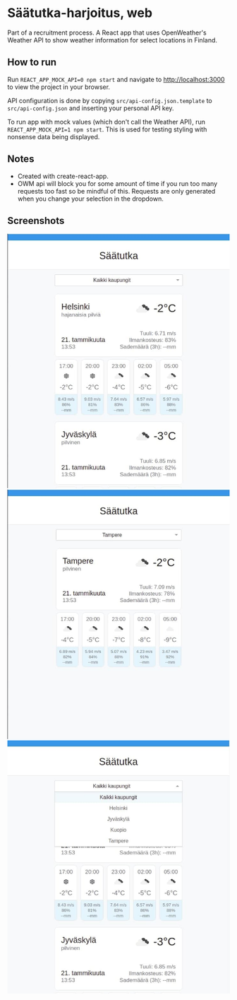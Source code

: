 # Säätutka-harjoitus, web

Part of a recruitment process. A React app that uses OpenWeather's
Weather API to show weather information for select locations in Finland.

## How to run

Run `REACT_APP_MOCK_API=0 npm start` and navigate to [http://localhost:3000](http://localhost:3000) to view the project in your browser.

API configuration is done by copying `src/api-config.json.template` to `src/api-config.json` and inserting your personal API key.

To run app with mock values (which don't call the Weather API), run `REACT_APP_MOCK_API=1 npm start`. This is used for testing styling with nonsense data being displayed.

## Notes
* Created with create-react-app.
* OWM api will block you for some amount of time if you run too many requests
too fast so be mindful of this. Requests are only generated when you change your
selection in the dropdown.

## Screenshots
![A view showing all cities.](./screenshots/AllCities.jpg)
![A view showing the view for Tampere.](./screenshots/Tampere.jpg)
![A view showing the dropdown menu.](./screenshots/DropDown.jpg)